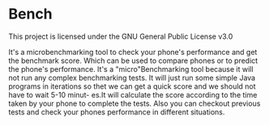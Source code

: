 # Bench
This project is licensed under the GNU General Public License v3.0

It's a microbenchmarking tool to check your phone's performance and get the benchmark score. Which can be used to compare phones
or to predict the phone's performance. It's a "micro"Benchmarking tool because it will not run any complex benchmarking tests. It 
will just run some simple Java programs in iterations so thet we can get a quick score and we should not have to wait 5-10 minut-
es.It will calculate the score according to the time taken by your phone to complete the tests. Also you can checkout previous 
tests and check your phones performance in different situations.
